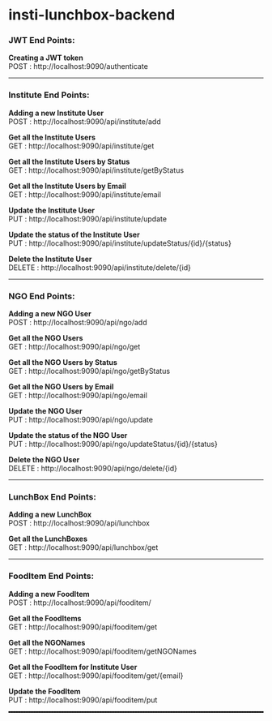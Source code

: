 # insti-lunchbox-backend

<h3>JWT End Points: </h3>

<b>Creating a JWT token</b> <br> 
POST : http://localhost:9090/authenticate

<hr>

<h3>Institute End Points: </h3>

<b>Adding a new Institute User</b> <br> 
POST : http://localhost:9090/api/institute/add

<b>Get all the Institute Users</b> <br>
GET : http://localhost:9090/api/institute/get

<b>Get all the Institute Users by Status</b> <br>
GET : http://localhost:9090/api/institute/getByStatus

<b>Get all the Institute Users by Email</b> <br>
GET : http://localhost:9090/api/institute/email

<b>Update the Institute User</b> <br>
PUT : http://localhost:9090/api/institute/update

<b>Update the status of the Institute User</b> <br>
PUT : http://localhost:9090/api/institute/updateStatus/{id}/{status}

<b>Delete the Institute User</b> <br>
DELETE : http://localhost:9090/api/institute/delete/{id}

<hr>

<h3>NGO End Points: </h3>

<b>Adding a new NGO User</b> <br> 
POST : http://localhost:9090/api/ngo/add

<b>Get all the NGO Users</b> <br>
GET : http://localhost:9090/api/ngo/get

<b>Get all the NGO Users by Status</b> <br>
GET : http://localhost:9090/api/ngo/getByStatus

<b>Get all the NGO Users by Email</b> <br>
GET : http://localhost:9090/api/ngo/email

<b>Update the NGO User</b> <br>
PUT : http://localhost:9090/api/ngo/update

<b>Update the status of the NGO User</b> <br>
PUT : http://localhost:9090/api/ngo/updateStatus/{id}/{status}

<b>Delete the NGO User</b> <br>
DELETE : http://localhost:9090/api/ngo/delete/{id}

<hr>

<h3>LunchBox End Points: </h3>

<b>Adding a new LunchBox</b> <br> 
POST : http://localhost:9090/api/lunchbox

<b>Get all the LunchBoxes</b> <br>
GET : http://localhost:9090/api/lunchbox/get

<hr>

<h3>FoodItem End Points: </h3>

<b>Adding a new FoodItem</b> <br> 
POST : http://localhost:9090/api/fooditem/

<b>Get all the FoodItems</b> <br>
GET : http://localhost:9090/api/fooditem/get

<b>Get all the NGONames</b> <br>
GET : http://localhost:9090/api/fooditem/getNGONames

<b>Get all the FoodItem for Institute User</b> <br>
GET : http://localhost:9090/api/fooditem/get/{email}

<b>Update the FoodItem</b> <br>
PUT : http://localhost:9090/api/fooditem/put

<hr style="border: 1px dashed black;">
